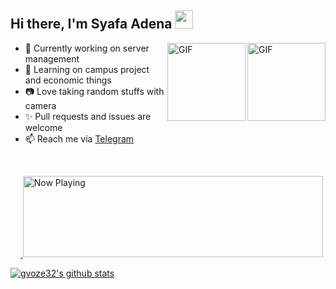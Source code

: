 ## Hi there, I'm Syafa Adena <img src="https://i.pinimg.com/originals/a9/50/86/a95086c3173ff2dd84dbaa45666a5d60.gif" width="29px">

<img align="right" alt="GIF" height="125px" src="https://media0.giphy.com/media/Tk80oT8vrGZiH8Uq1u/giphy.gif" />
<img align="right" alt="GIF" height="125px" src="https://media2.giphy.com/media/KztT2c4u8mYYUiMKdJ/giphy.gif" />

- 🔭 Currently working on server management
- 📌 Learning on campus project and economic things
- 📷 Love taking random stuffs with camera
- ✨ Pull requests and issues are welcome
- 📫 Reach me via [Telegram](https://t.me/gvoze32v2)
<br />

&nbsp;&nbsp;&nbsp;&nbsp;<a href="https://now-playing-gvoze32.vercel.app/api/now-playing">
    <img src="https://now-playing-gvoze32.vercel.app/api/now-playing" width="480" height="130" alt="Now Playing">
</a>

[![gvoze32's github stats](https://github-readme-stats.vercel.app/api?username=gvoze32&title_color=333&text_color=777&show_icons=true&icon_color=333&hide_border=true)](https://github.com/gvoze32)
